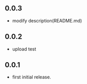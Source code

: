 ## 0.0.3
* modify description(README.md)

## 0.0.2
* upload test

## 0.0.1
* first initial release.
